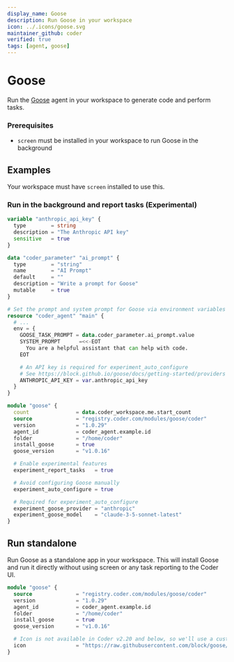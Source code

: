```yaml
---
display_name: Goose
description: Run Goose in your workspace
icon: ../.icons/goose.svg
maintainer_github: coder
verified: true
tags: [agent, goose]
---
```


# Goose

Run the [Goose](https://block.github.io/goose/) agent in your workspace to generate code and perform tasks.

### Prerequisites

- `screen` must be installed in your workspace to run Goose in the background

## Examples

Your workspace must have `screen` installed to use this.

### Run in the background and report tasks (Experimental)

```tf
variable "anthropic_api_key" {
  type        = string
  description = "The Anthropic API key"
  sensitive   = true
}

data "coder_parameter" "ai_prompt" {
  type        = "string"
  name        = "AI Prompt"
  default     = ""
  description = "Write a prompt for Goose"
  mutable     = true
}

# Set the prompt and system prompt for Goose via environment variables
resource "coder_agent" "main" {
  # ...
  env = {
    GOOSE_TASK_PROMPT = data.coder_parameter.ai_prompt.value
    SYSTEM_PROMPT      =<<-EOT
      You are a helpful assistant that can help with code.
    EOT

    # An API key is required for experiment_auto_configure
    # See https://block.github.io/goose/docs/getting-started/providers
    ANTHROPIC_API_KEY = var.anthropic_api_key
  }
}

module "goose" {
  count               = data.coder_workspace.me.start_count
  source              = "registry.coder.com/modules/goose/coder"
  version             = "1.0.29"
  agent_id            = coder_agent.example.id
  folder              = "/home/coder"
  install_goose       = true
  goose_version       = "v1.0.16"

  # Enable experimental features
  experiment_report_tasks   = true

  # Avoid configuring Goose manually
  experiment_auto_configure = true

  # Required for experiment_auto_configure
  experiment_goose_provider = "anthropic"
  experiment_goose_model    = "claude-3-5-sonnet-latest"
}
```

## Run standalone

Run Goose as a standalone app in your workspace. This will install Goose and run it directly without using screen or any task reporting to the Coder UI.

```tf
module "goose" {
  source              = "registry.coder.com/modules/goose/coder"
  version             = "1.0.29"
  agent_id            = coder_agent.example.id
  folder              = "/home/coder"
  install_goose       = true
  goose_version       = "v1.0.16"

  # Icon is not available in Coder v2.20 and below, so we'll use a custom icon URL
  icon                = "https://raw.githubusercontent.com/block/goose/refs/heads/main/ui/desktop/src/images/icon.svg"
}
```